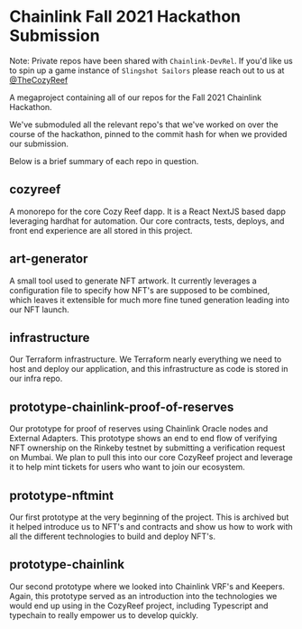 # Chainlink Fall 2021 Hackathon Submission

Note: Private repos have been shared with `Chainlink-DevRel`. If you'd like us to spin up a game instance of `Slingshot Sailors` please reach out to us at [@TheCozyReef](twitter.com/thecozyreef)

A megaproject containing all of our repos for the Fall 2021 Chainlink
Hackathon.

We've submoduled all the relevant repo's that we've worked on over the course
of the hackathon, pinned to the commit hash for when we provided our
submission.

Below is a brief summary of each repo in question.

## cozyreef

A monorepo for the core Cozy Reef dapp. It is a React NextJS based dapp
leveraging hardhat for automation. Our core contracts, tests, deploys, and
front end experience are all stored in this project.

## art-generator

A small tool used to generate NFT artwork. It currently leverages a
configuration file to specify how NFT's are supposed to be combined, which
leaves it extensible for much more fine tuned generation leading into our NFT
launch.

## infrastructure

Our Terraform infrastructure. We Terraform nearly everything we need to host
and deploy our application, and this infrastructure as code is stored in our
infra repo.

## prototype-chainlink-proof-of-reserves

Our prototype for proof of reserves using Chainlink Oracle nodes and External
Adapters. This prototype shows an end to end flow of verifying NFT ownership on
the Rinkeby testnet by submitting a verification request on Mumbai. We plan to
pull this into our core CozyReef project and leverage it to help mint tickets
for users who want to join our ecosystem.

## prototype-nftmint

Our first prototype at the very beginning of the project. This is archived but
it helped introduce us to NFT's and contracts and show us how to work with all
the different technologies to build and deploy NFT's.

## prototype-chainlink

Our second prototype where we looked into Chainlink VRF's and Keepers. Again,
this prototype served as an introduction into the technologies we would end up
using in the CozyReef project, including Typescript and typechain to really
empower us to develop quickly.
